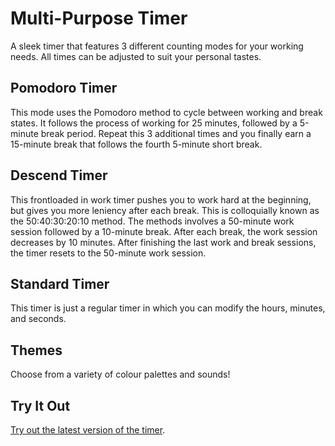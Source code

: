 # Multi-Purpose Timer
A sleek timer that features 3 different counting modes for your working needs. All times can be adjusted to suit your personal tastes.

## Pomodoro Timer
This mode uses the Pomodoro method to cycle between working and break states. It follows the process of working for 25 minutes, followed by a 5-minute break period. Repeat this 3 additional times and you finally earn a 15-minute break that follows the fourth 5-minute short break.

## Descend Timer
This frontloaded in work timer pushes you to work hard at the beginning, but gives you more leniency after each break. This is colloquially known as the 50:40:30:20:10 method. The methods involves a 50-minute work session followed by a 10-minute break. After each break, the work session decreases by 10 minutes. After finishing the last work and break sessions, the timer resets to the 50-minute work session.

## Standard Timer
This timer is just a regular timer in which you can modify the hours, minutes, and seconds.

## Themes
Choose from a variety of colour palettes and sounds!

## Try It Out
[Try out the latest version of the timer](https://pomodoro-timer-72366.web.app/).